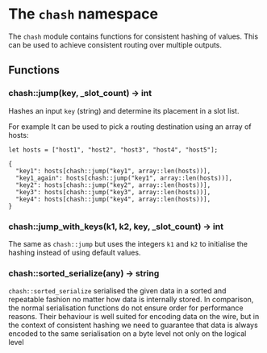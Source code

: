 # The `chash` namespace

The `chash` module contains functions for consistent hashing of values. This can be used to achieve consistent routing over multiple outputs.

## Functions

### chash::jump(key, _slot_count) -> int

Hashes an input `key` (string) and determine its placement in a slot list.

For example It can be used to pick a routing destination using an array of hosts:

```tremor
let hosts = ["host1", "host2", "host3", "host4", "host5"];

{
  "key1": hosts[chash::jump("key1", array::len(hosts))],
  "key1_again": hosts[chash::jump("key1", array::len(hosts))],
  "key2": hosts[chash::jump("key2", array::len(hosts))],
  "key3": hosts[chash::jump("key3", array::len(hosts))],
  "key4": hosts[chash::jump("key4", array::len(hosts))],
}
```

### chash::jump_with_keys(k1, k2, key, _slot_count) -> int

The same as `chash::jump` but uses the integers `k1` and  `k2` to initialise the hashing instead of using default values.

### chash::sorted_serialize(any) -> string

`chash::sorted_serialize` serialised the given data in a sorted and repeatable fashion no matter how data is internally stored. In comparison, the normal serialisation functions do not ensure order for performance reasons. Their behaviour is well suited for encoding data on the wire, but in the context of consistent hashing we need to guarantee that data is always encoded to the same serialisation on a byte level not only on the logical level
